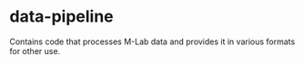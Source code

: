 # data-pipeline
Contains code that processes M-Lab data and provides it in various formats for other use.
